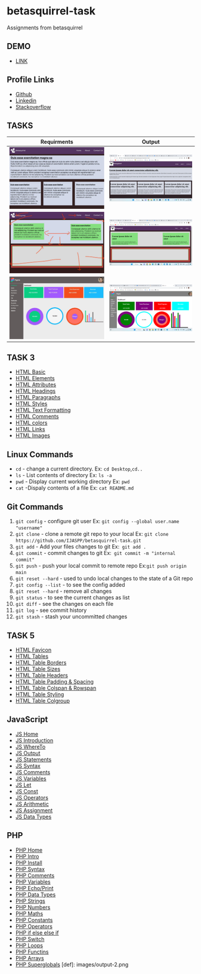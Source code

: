 # betasquirrel-task
Assignments from  betasquirrel


## DEMO
- [LINK](https://ijaspp.github.io/betasquirrel-task/)
## Profile Links
- [Github](https://github.com/IJASPP)
- [Linkedin](https://www.linkedin.com/in/muhammed-ijas-pp-6a6714194/)
- [Stackoverflow](https://stackoverflow.com/users/21194325/muhammed-ijas-pp)

## TASKS

| Requirments                 | Output                       |
|-----------------------------|------------------------------|
|![TASK 1](images/input-1.jpg)|![TASK 1](images/output-1.png)|
|![TASK 2](images/input-2.jpg)|![TASK 2](images/output-2.png)|
|![TASK 4](images/input-4.jpg)|![TASK 4](images/output-4.png)|
## TASK 3
- [HTML Basic](https://www.w3schools.com/html/html_basic.asp)
- [HTML Elements](https://www.w3schools.com/html/html_elements.asp)
- [HTML Attributes](https://www.w3schools.com/html/html_attributes.asp)
- [HTML Headings](https://www.w3schools.com/html/html_headings.asp)
- [HTML Paragraphs](https://www.w3schools.com/html/html_paragraphs.asp)
- [HTML Styles](https://www.w3schools.com/html/html_styles.asp)
- [HTML Text Formatting](https://www.w3schools.com/html/html_formatting.asp)
- [HTML Comments](https://www.w3schools.com/html/html_comments.asp)
- [HTML colors](https://www.w3schools.com/html/html_comments.asp)
- [HTML Links](https://www.w3schools.com/html/html_comments.asp)
- [HTML Images](https://www.w3schools.com/html/html_images.asp)

## Linux Commands
- `cd` - change a current directory. Ex: `cd Desktop`,`cd.. `
- `ls` - List contents of directory Ex: `ls -a `
- `pwd` - Display current working directory Ex: `pwd`
- `cat` -Dispaly contents of a file Ex: `cat README.md`
## Git Commands
1. `git config` - configure git user Ex: `git config --global user.name "username"`
2. `git clone` - clone a remote git repo to your local Ex: `git clone https://github.com/IJASPP/betasquirrel-task.git`
3. `git add` - Add your files changes to git Ex:` git add .`
4. `git commit` - commit changes to git Ex:` git commit -m "internal commit"`
5. `git push` - push your local commit to remote repo Ex:`git push origin main`
6. `git reset --hard` - used to undo local changes to the state of a Git repo  
7. `git config --list` - to see the config added
8. `git reset --hard` - remove all changes
9. `git status` - to see the current changes as list
10. `git diff` - see the changes on each file
11. `git log` - see commit history
12. `git stash` - stash your uncommitted changes
## TASK 5
- [HTML Favicon](https://www.w3schools.com/html/html_favicon.asp)
- [HTML Tables](https://www.w3schools.com/html/html_tables.asp)
- [HTML Table Borders](https://www.w3schools.com/html/html_table_borders.asp)
- [HTML Table Sizes](https://www.w3schools.com/html/html_table_sizes.asp)
- [HTML Table Headers](https://www.w3schools.com/html/html_table_headers.asp)
- [HTML Table Padding & Spacing](https://www.w3schools.com/html/html_table_padding_spacing.asp)
- [HTML Table Colspan & Rowspan](https://www.w3schools.com/html/html_table_colspan_rowspan.asp)
- [HTML Table Styling](https://www.w3schools.com/html/html_table_styling.asp)
- [HTML Table Colgroup](https://www.w3schools.com/html/html_table_colgroup.asp)
## JavaScript
- [JS Home](https://www.w3schools.com/js/default.asp)
- [JS Introduction](https://www.w3schools.com/js/js_intro.asp)
- [JS WhereTo](https://www.w3schools.com/js/js_whereto.asp)
- [JS Output](https://www.w3schools.com/js/js_output.asp)
- [JS Statements](https://www.w3schools.com/js/js_statements.asp)
- [JS Syntax](https://www.w3schools.com/js/js_syntax.asp)
- [JS Comments](https://www.w3schools.com/js/js_comments.asp)
- [JS Variables](https://www.w3schools.com/js/js_variables.asp)
- [JS Let](https://www.w3schools.com/js/js_let.asp)
- [JS Const](https://www.w3schools.com/js/js_const.asp)
- [JS Operators](https://www.w3schools.com/js/js_operators.asp)
- [JS Arithmetic](https://www.w3schools.com/js/js_arithmetic.asp)
- [JS Assignment](https://www.w3schools.com/js/js_assignment.asp)
- [JS Data Types](https://www.w3schools.com/js/js_datatypes.asp)
## PHP
- [PHP Home](https://www.w3schools.com/php/default.asp)
- [PHP Intro](https://www.w3schools.com/php/php_intro.asp)
- [PHP Install](https://www.w3schools.com/php/php_install.asp)
- [PHP Syntax](https://www.w3schools.com/php/php_syntax.asp)
- [PHP Comments](https://www.w3schools.com/php/php_comments.asp)
- [PHP Variables](https://www.w3schools.com/php/php_variables.asp)
- [PHP Echo/Print](https://www.w3schools.com/php/php_echo_print.asp)
- [PHP Data Types](https://www.w3schools.com/php/php_echo_print.asp)
- [PHP Strings](https://www.w3schools.com/php/php_string.asp)
- [PHP Numbers](https://www.w3schools.com/php/php_numbers.asp)
- [PHP Maths](https://www.w3schools.com/php/php_math.asp)
- [PHP Constants](https://www.w3schools.com/php/php_constants.asp)
- [PHP Operators](https://www.w3schools.com/php/php_operators.asp)
- [PHP if else else if](https://www.w3schools.com/php/php_if_else.asp)
- [PHP Switch](https://www.w3schools.com/php/php_switch.asp)
- [PHP Loops](https://www.w3schools.com/php/php_looping.asp)
- [PHP Functins](https://www.w3schools.com/php/php_functions.asp)
- [PHP Arrays](https://www.w3schools.com/php/php_arrays.asp)
- [PHP Superglobals](https://www.w3schools.com/php/php_superglobals.asp)
[def]: images/output-2.png